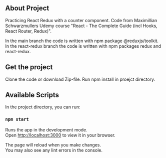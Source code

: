 ## About Project

Practicing React Redux with a counter component. Code from Maximillian Schwarzmullers Udemy course "React - The Complete Guide (incl Hooks, React Router, Redux)".

In the main branch the code is written with npm package @reduxjs/toolkit.
In the react-redux branch the code is written with npm packages redux and react-redux. 

## Get the project

Clone the code or download Zip-file.
Run npm install in proejct directory.

## Available Scripts

In the project directory, you can run:

### `npm start`

Runs the app in the development mode.\
Open [http://localhost:3000](http://localhost:3000) to view it in your browser.

The page will reload when you make changes.\
You may also see any lint errors in the console.
